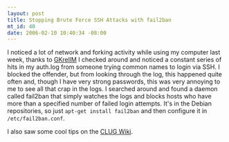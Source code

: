 ```yaml
--- 
layout: post
title: Stopping Brute Force SSH Attacks with fail2ban
mt_id: 40
date: 2006-02-10 10:40:34 -08:00
---
```

I noticed a lot of network and forking activity while using my computer last week, thanks to [GKrellM](http://members.dslextreme.com/users/billw/gkrellm/gkrellm.html)  I checked around and noticed a constant series of hits in my auth.log from someone trying common names to login via SSH.  I blocked the offender, but from looking through the log, this happened quite often and, though I have very strong passwords, this was very annoying to me to see all that crap in the logs.  I searched around and found a daemon called fail2ban that simply watches the logs and blocks hosts who have more than a specified number of failed login attempts.  It's in the Debian repositories, so just `apt-get install fail2ban` and then configure it in `/etc/fail2ban.conf`.

I also saw some cool tips on the [CLUG Wiki](http://wiki.clug.org.za/index.php/Defending_Against_Brute_Force_SSH_Attacks).
